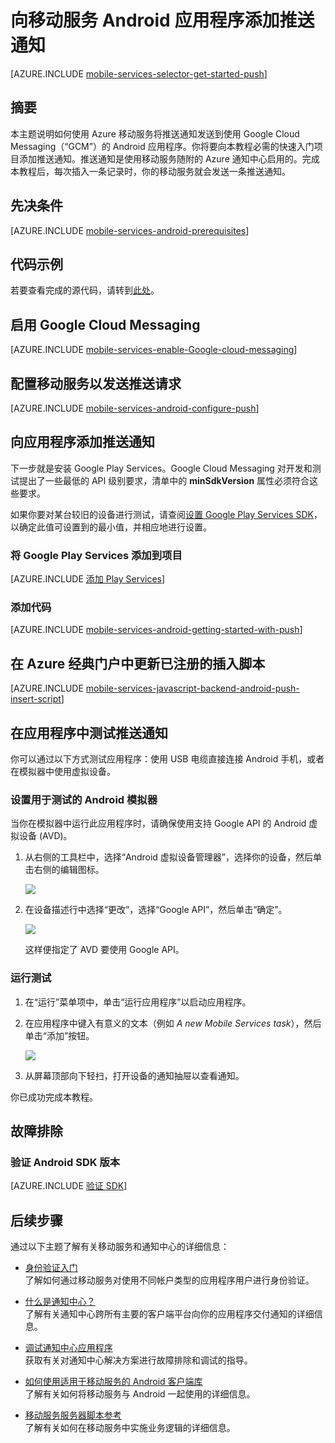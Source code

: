 
<properties
	pageTitle="推送通知入门 (Android JavaScript) | Azure"
	description="了解如何使用 Azure 移动服务向 Android JavaScript 应用程序发送推送通知。"
	services="mobile-services, notification-hubs"
	documentationCenter="android"
	authors="RickSaling"
	writer="ricksal"
	manager="dwrede"
	editor=""/>

<tags 
	ms.service="mobile-services" 
	ms.date="10/06/2015"
	wacn.date="01/29/2016"/>


#  向移动服务 Android 应用程序添加推送通知

[AZURE.INCLUDE [mobile-services-selector-get-started-push](../includes/mobile-services-selector-get-started-push.md)]

##  摘要

本主题说明如何使用 Azure 移动服务将推送通知发送到使用 Google Cloud Messaging（“GCM”）的 Android 应用程序。你将要向本教程必需的快速入门项目添加推送通知。推送通知是使用移动服务随附的 Azure 通知中心启用的。完成本教程后，每次插入一条记录时，你的移动服务就会发送一条推送通知。




## 先决条件

[AZURE.INCLUDE [mobile-services-android-prerequisites](../includes/mobile-services-android-prerequisites.md)]

## 代码示例
若要查看完成的源代码，请转到[此处](https://github.com/Azure/mobile-services-samples/tree/master/GettingStartedWithPush)。

## 启用 Google Cloud Messaging

[AZURE.INCLUDE [mobile-services-enable-Google-cloud-messaging](../includes/mobile-services-enable-Google-cloud-messaging.md)]

## 配置移动服务以发送推送请求

[AZURE.INCLUDE [mobile-services-android-configure-push](../includes/mobile-services-android-configure-push.md)]

## 向应用程序添加推送通知

下一步就是安装 Google Play Services。Google Cloud Messaging 对开发和测试提出了一些最低的 API 级别要求，清单中的 **minSdkVersion** 属性必须符合这些要求。

如果你要对某台较旧的设备进行测试，请查阅[设置 Google Play Services SDK]，以确定此值可设置到的最小值，并相应地进行设置。

### 将 Google Play Services 添加到项目

[AZURE.INCLUDE [添加 Play Services](../includes/mobile-services-add-Google-play-services.md)]

### 添加代码

[AZURE.INCLUDE [mobile-services-android-getting-started-with-push](../includes/mobile-services-android-getting-started-with-push.md)]


## 在 Azure 经典门户中更新已注册的插入脚本

[AZURE.INCLUDE [mobile-services-javascript-backend-android-push-insert-script](../includes/mobile-services-javascript-backend-android-push-insert-script.md)]


## 在应用程序中测试推送通知

你可以通过以下方式测试应用程序：使用 USB 电缆直接连接 Android 手机，或者在模拟器中使用虚拟设备。

### 设置用于测试的 Android 模拟器

当你在模拟器中运行此应用程序时，请确保使用支持 Google API 的 Android 虚拟设备 (AVD)。

1. 从右侧的工具栏中，选择“Android 虚拟设备管理器”，选择你的设备，然后单击右侧的编辑图标。

	![](./media/mobile-services-javascript-backend-android-get-started-push/mobile-services-android-virtual-device-manager.png)

2. 在设备描述行中选择“更改”，选择“Google API”，然后单击“确定”。

   	![](./media/mobile-services-javascript-backend-android-get-started-push/mobile-services-android-virtual-device-manager-edit.png)

	这样便指定了 AVD 要使用 Google API。

### 运行测试

1. 在“运行”菜单项中，单击“运行应用程序”以启动应用程序。

2. 在应用程序中键入有意义的文本（例如 _A new Mobile Services task_），然后单击“添加”按钮。

  	![](./media/mobile-services-javascript-backend-android-get-started-push/mobile-quickstart-push1-android.png)

3. 从屏幕顶部向下轻扫，打开设备的通知抽屉以查看通知。


你已成功完成本教程。

##  故障排除

###  验证 Android SDK 版本

[AZURE.INCLUDE [验证 SDK](../includes/mobile-services-verify-android-sdk-version.md)]

## 后续步骤

<!---This tutorial demonstrated the basics of enabling an Android app to use Mobile Services and Notification Hubs to send push notifications. Next, consider completing the next tutorial, [Send push notifications to authenticated users], which shows how to use tags to send push notifications from a Mobile Service to only an authenticated user.

+ [Send broadcast notifications to subscribers]
	<br/>Learn how users can register and receive push notifications for categories they're interested in.

+ [Send template-based notifications to subscribers]
	<br/>Learn how to use templates to send push notifications from a Mobile Service, without having to craft platform-specific payloads in your back-end.
-->

通过以下主题了解有关移动服务和通知中心的详细信息：

* [身份验证入门 ]
  </br>了解如何通过移动服务对使用不同帐户类型的应用程序用户进行身份验证。

* [什么是通知中心？]
  </br>了解有关通知中心跨所有主要的客户端平台向你的应用程序交付通知的详细信息。

* [调试通知中心应用程序](http://go.microsoft.com/fwlink/p/?linkid=386630)
  </br>获取有关对通知中心解决方案进行故障排除和调试的指导。

* [如何使用适用于移动服务的 Android 客户端库 ]
  </br>了解有关如何将移动服务与 Android 一起使用的详细信息。

* [移动服务服务器脚本参考]
  </br>了解有关如何在移动服务中实施业务逻辑的详细信息。


<!-- Anchors. -->
[Register your app for push notifications and configure Mobile Services]: #register
[Update the generated push notification code]: #update-scripts
[Insert data to receive notifications]: #test
[Next Steps]: #next-steps

<!-- Images. -->

[13]: ./media/mobile-services-windows-store-javascript-get-started-push/mobile-quickstart-push1.png
[14]: ./media/mobile-services-windows-store-javascript-get-started-push/mobile-quickstart-push2.png


<!-- URLs. -->
[Submit an app page]: http://go.microsoft.com/fwlink/p/?LinkID=266582
[My Applications]: http://go.microsoft.com/fwlink/p/?LinkId=262039
[Get started with Mobile Services]: /documentation/articles/mobile-services-android-get-started
[身份验证入门 ]: /documentation/articles/mobile-services-android-get-started-users
[Get started with push notifications]: /zh-cn/documentation/articles/mobile-services-javascript-backend-windows-store-dotnet-get-started-with-push-js
[Push notifications to app users]: /zh-cn/documentation/articles/mobile-services-javascript-backend-windows-store-javascript-get-started-push
[Authorize users with scripts]: /zh-cn/documentation/articles/mobile-services-windows-store-javascript-authorize-users-in-scripts
[JavaScript and HTML]: /zh-cn/documentation/articles/mobile-services-javascript-backend-windows-store-dotnet-get-started-with-push-js
[设置 Google Play Services SDK]: http://go.microsoft.com/fwlink/?LinkId=389801
[Azure classic portal]: https://manage.windowsazure.cn/
[如何使用适用于移动服务的 Android 客户端库 ]: /documentation/articles/mobile-services-android-how-to-use-client-library
[gcm object]: http://go.microsoft.com/fwlink/p/?LinkId=282645

[移动服务服务器脚本参考]: /documentation/articles/mobile-services-how-to-use-server-scripts


[什么是通知中心？]: /documentation/articles/notification-hubs-overview
[Send broadcast notifications to subscribers]: /documentation/articles/notification-hubs-android-send-breaking-news
[Send template-based notifications to subscribers]: /documentation/articles/notification-hubs-android-send-localized-breaking-news

<!---HONumber=Mooncake_0118_2016-->